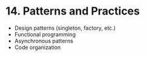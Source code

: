 # 14. Patterns and Practices

- Design patterns (singleton, factory, etc.)
- Functional programming
- Asynchronous patterns
- Code organization

